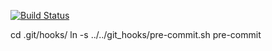 [![Build Status](https://travis-ci.org/dsantelmo/abrim.svg?branch=master)](https://travis-ci.org/dsantelmo/abrim)

cd .git/hooks/
ln -s ../../git_hooks/pre-commit.sh pre-commit